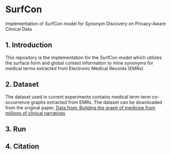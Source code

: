 # SurfCon
Implementation of SurfCon model for Synonym Discovery on Privacy-Aware Clinical Data

## 1. Introduction
This repository is the implementation for the SurfCon model which utilizes the surface form and global context information to mine synonyms for medical terms extracted from Electronic Medical Records (EMRs).

## 2. Dataset
The dataset used in current experiments contains medical term-term co-occurrence graphs extracted from EMRs. The dataset can be downloaded from the original paper, [Data from: Building the graph of medicine from millions of clinical narratives](https://datadryad.org/resource/doi:10.5061/dryad.jp917)

## 3. Run

## 4. Citation
